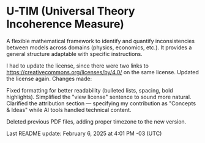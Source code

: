# U-TIM (Universal Theory Incoherence Measure)
A flexible mathematical framework to identify and quantify inconsistencies between models across domains (physics, economics, etc.). It provides a general structure adaptable with specific instructions.

I had to update the license, since there were two links to https://creativecommons.org/licenses/by/4.0/ on the same license.
Updated the license again. Changes made:

Fixed formatting for better readability (bulleted lists, spacing, bold highlights).
Simplified the "view license" sentence to sound more natural.
Clarified the attribution section — specifying my contribution as "Concepts & Ideas" while AI tools handled technical content.

Deleted previous PDF files, adding proper timezone to the new version.

Last README update: February 6, 2025 at 4:01 PM -03 (UTC)
